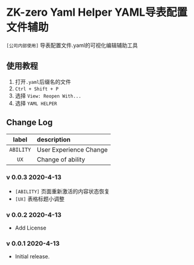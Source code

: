 # **ZK-zero Yaml Helper YAML导表配置文件辅助**
`[公司内部使用]` 导表配置文件.yaml的可视化编辑辅助工具

## 使用教程
1. 打开`.yaml`后缀名的文件
2. `Ctrl + Shift + P`
3. 选择 `View: Reopen With...`
4. 选择 `YAML HELPER`

## **Change Log**
|   label   | description            |
| :-------: | :--------------------- |
| `ABILITY` | User Experience Change |
|   `UX`    | Change of ability      |

### v 0.0.3 2020-4-13
- `[ABILITY]` 页面重新激活的内容状态恢复
- `[UX]` 表格标题小调整

### v 0.0.2 2020-4-13
- Add License

### v 0.0.1 2020-4-13
- Initial release.